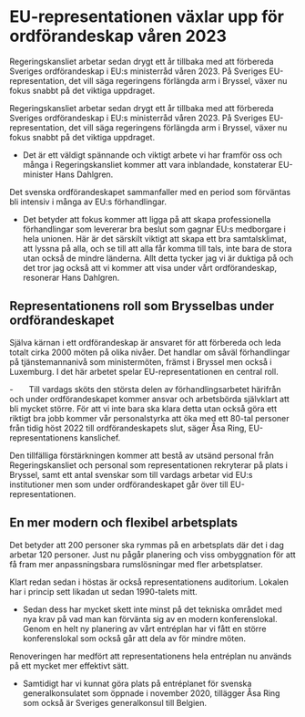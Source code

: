 # EU-representationen växlar upp för ordförandeskap våren 2023

Regeringskansliet arbetar sedan drygt ett år tillbaka med att förbereda Sveriges ordförandeskap i EU:s ministerråd våren 2023. På Sveriges EU-representation, det vill säga regeringens förlängda arm i Bryssel, växer nu fokus snabbt på det viktiga uppdraget.

Regeringskansliet arbetar sedan drygt ett år tillbaka med att förbereda Sveriges ordförandeskap i EU:s ministerråd våren 2023. På Sveriges EU-representation, det vill säga regeringens förlängda arm i Bryssel, växer nu fokus snabbt på det viktiga uppdraget.

- Det är ett väldigt spännande och viktigt arbete vi har framför oss och många i Regeringskansliet kommer att vara inblandade, konstaterar EU-minister Hans Dahlgren.

Det svenska ordförandeskapet sammanfaller med en period som förväntas bli intensiv i många av EU:s förhandlingar.

- Det betyder att fokus kommer att ligga på att skapa professionella förhandlingar som levererar bra beslut som gagnar EU:s medborgare i hela unionen. Här är det särskilt viktigt att skapa ett bra samtalsklimat, att lyssna på alla, och se till att alla får komma till tals, inte bara de stora utan också de mindre länderna. Allt detta tycker jag vi är duktiga på och det tror jag också att vi kommer att visa under vårt ordförandeskap, resonerar Hans Dahlgren.

## Representationens roll som Brysselbas under ordförandeskapet

Själva kärnan i ett ordförandeskap är ansvaret för att förbereda och leda totalt cirka 2000 möten på olika nivåer. Det handlar om såväl förhandlingar på tjänstemannanivå som ministermöten, främst i Bryssel men också i Luxemburg. I det här arbetet spelar EU-representationen en central roll.

-       Till vardags sköts den största delen av förhandlingsarbetet härifrån och under ordförandeskapet kommer ansvar och arbetsbörda självklart att bli mycket större. För att vi inte bara ska klara detta utan också göra ett riktigt bra jobb kommer vår personalstyrka att öka med ett 80-tal personer från tidig höst 2022 till ordförandeskapets slut, säger Åsa Ring, EU-representationens kanslichef.

Den tillfälliga förstärkningen kommer att bestå av utsänd personal från Regeringskansliet och personal som representationen rekryterar på plats i Bryssel, samt ett antal svenskar som till vardags arbetar vid EU:s institutioner men som under ordförandeskapet går över till EU-representationen.

## En mer modern och flexibel arbetsplats

Det betyder att 200 personer ska rymmas på en arbetsplats där det i dag arbetar 120 personer. Just nu pågår planering och viss ombyggnation för att få fram mer anpassningsbara rumslösningar med fler arbetsplatser.

Klart redan sedan i höstas är också representationens auditorium. Lokalen har i princip sett likadan ut sedan 1990-talets mitt.

- Sedan dess har mycket skett inte minst på det tekniska området med nya krav på vad man kan förvänta sig av en modern konferenslokal. Genom en helt ny planering av vårt entréplan har vi fått en större konferenslokal som också går att dela av för mindre möten.

Renoveringen har medfört att representationens hela entréplan nu används på ett mycket mer effektivt sätt.

- Samtidigt har vi kunnat göra plats på entréplanet för svenska generalkonsulatet som öppnade i november 2020, tillägger Åsa Ring som också är Sveriges generalkonsul till Belgien.
